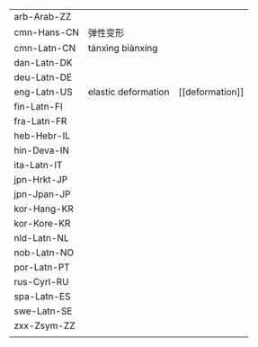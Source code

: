 | | | |
|-|-|-|
| arb-Arab-ZZ |  |  |
| cmn-Hans-CN | 弹性变形 |  |
| cmn-Latn-CN | tánxìng biànxíng |  |
| dan-Latn-DK |  |  |
| deu-Latn-DE |  |  |
| eng-Latn-US | elastic deformation | [[deformation]] |
| fin-Latn-FI |  |  |
| fra-Latn-FR |  |  |
| heb-Hebr-IL |  |  |
| hin-Deva-IN |  |  |
| ita-Latn-IT |  |  |
| jpn-Hrkt-JP |  |  |
| jpn-Jpan-JP |  |  |
| kor-Hang-KR |  |  |
| kor-Kore-KR |  |  |
| nld-Latn-NL |  |  |
| nob-Latn-NO |  |  |
| por-Latn-PT |  |  |
| rus-Cyrl-RU |  |  |
| spa-Latn-ES |  |  |
| swe-Latn-SE |  |  |
| zxx-Zsym-ZZ |  |  |
|  |  |  |